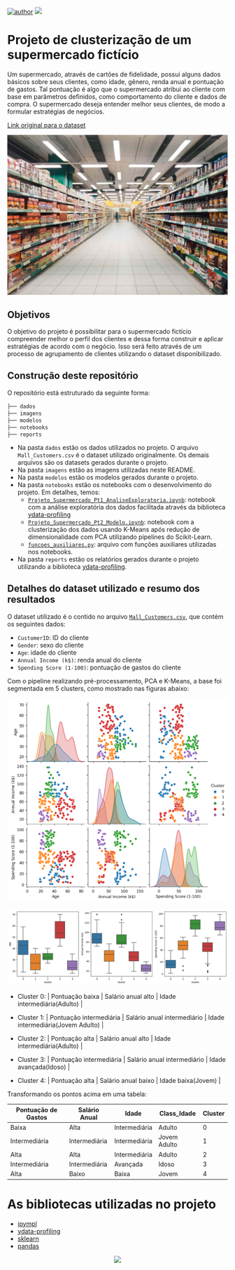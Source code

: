 [![author](https://img.shields.io/badge/Author-Rodrigo&nbsp;Martins-red.svg)](https://www.linkedin.com/in/rodrigo-martins-rodrigues/)
[![](https://img.shields.io/badge/Python-3.11+-blue.svg)](https://www.python.org/)


# Projeto de clusterização de um supermercado fictício 

Um supermercado, através de cartões de fidelidade, possui alguns dados básicos sobre seus clientes, como idade, gênero, renda anual e pontuação de gastos. Tal pontuação é algo que o supermercado atribui ao cliente com base em parâmetros definidos, como comportamento do cliente e dados de compra. O supermercado deseja entender melhor seus clientes, de modo a formular estratégias de negócios.

[Link original para o dataset](https://www.kaggle.com/vjchoudhary7/customer-segmentation-tutorial-in-python)


![segmentacao_pca_3d](imagens/projeto-de-supermercado.jpg)



## Objetivos

O objetivo do projeto é possibilitar para o supermercado fictício compreender melhor o perfil dos clientes e dessa forma construir e aplicar estratégias de acordo com o negócio. Isso será feito através de um processo de agrupamento de clientes utilizando o dataset disponibilizado.



## Construção deste repositório

O repositório está estruturado da seguinte forma:

```
├── dados
├── imagens
├── modelos
├── notebooks
├── reports
```

- Na pasta `dados` estão os dados utilizados no projeto. O arquivo `Mall_Customers.csv` é o dataset utilizado originalmente. Os demais arquivos são os datasets gerados durante o projeto.
- Na pasta `imagens` estão as imagens utilizadas neste README.
- Na pasta `modelos` estão os modelos gerados durante o projeto. 
- Na pasta `notebooks` estão os notebooks com o desenvolvimento do projeto. Em detalhes, temos:
  - [`Projeto_Supermercado_Pt1_AnaliseExploratoria.ipynb`](notebooks/Projeto_Supermercado_Pt1_AnaliseExploratoria.ipynb): notebook com a análise exploratória dos dados facilitada através da biblioteca [ydata-profiling](https://github.com/ydataai/ydata-profiling) 
  - [`Projeto_Supermercado_Pt2_Modelo.ipynb`](notebooks/Projeto_Supermercado_Pt2_Modelo.ipynb): notebook com a clusterização dos dados usando K-Means após redução de dimensionalidade com PCA utilizando pipelines do Scikit-Learn.
  - [`funcoes_auxiliares.py`](notebooks/funcoes_auxiliares.py): arquivo com funções auxiliares utilizadas nos notebooks.
- Na pasta `reports` estão os relatórios gerados durante o projeto utilizando a biblioteca [ydata-profiling](https://github.com/ydataai/ydata-profiling).



## Detalhes do dataset utilizado e resumo dos resultados

O dataset utilizado é o contido no arquivo [`Mall_Customers.csv`](dados/Mall_Customers.csv), que contém os seguintes dados:

- `CustomerID`: ID do cliente
- `Gender`: sexo do cliente
- `Age`: idade do cliente
- `Annual Income (k$)`: renda anual do cliente
- `Spending Score (1-100)`: pontuação de gastos do cliente

Com o pipeline realizando pré-processamento, PCA e K-Means, a base foi segmentada em 5 clusters, como mostrado nas figuras abaixo:

![pairplot](imagens/pairplot.png)

![boxplot](imagens/boxplot.png)



- Cluster 0: | Pontuação baixa | Salário anual alto | Idade intermediária(Adulto) |

- Cluster 1: | Pontuação intermediária | Salário anual intermediário  | Idade intermediária(Jovem Adulto) |

- Cluster 2: | Pontuação alta | Salário anual alto | Idade intermediária(Adulto) |  

- Cluster 3: | Pontuação intermediária  | Salário anual intermediário | Idade avançada(Idoso) |

- Cluster 4: | Pontuação alta | Salário anual baixo | Idade baixa(Jovem) | 


Transformando os pontos acima em uma tabela:

| Pontuação de Gastos | Salário Anual | Idade         | Class_Idade  |Cluster |
| ------------------- | ------------- | ------------- | -----------  |------- |
| Baixa               | Alta          | Intermediária | Adulto       |   0    |
| Intermediária       | Intermediária | Intermediária | Jovem Adulto |   1    |
| Alta                | Alta          | Intermediária | Adulto       |   2    |
| Intermediária       | Intermediária | Avançada      | Idoso        |   3    |
| Alta                | Baixo         | Baixa         | Jovem        |   4    |


# As bibliotecas utilizadas no projeto

- [ipympl](https://matplotlib.org/ipympl/)<br>
- [ydata-profiling](https://github.com/ydataai/ydata-profiling)<br>
- [sklearn](https://scikit-learn.org/stable/)<br>
- [pandas](https://pandas.pydata.org/docs/)<br>

<p align="center"> 
  <a href="https://www.linkedin.com/in/rodrigo-martins-rodrigues-6a3b53234/" target="_blank"><img src="https://img.shields.io/badge/-LinkedIn-%230077B5?style=for-the-badge&logo=linkedin&logoColor=white" target="_blank"></a> 
</p>







